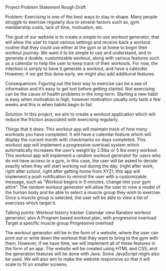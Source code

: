 Project Problem Statement Rough Draft


Problem: Exercising is one of the best ways to stay in shape. Many people struggle to exercise regularly due to several factors such as, gym membership costs, lack of time, motivation, etc.

The goal of our website is to create a simple to use workout generator, that will allow the user to input various settings and receive back a workout routine that they could use either at the gym or at home to begin their workout journey. We want it to be simple to use and understand, and to generate a doable, customizable workout, along with various features such as a calendar to help the user to keep track of their workouts. For now, the intention is simply to have it generate a workout, and have a calender. However, if we get this done early, we might also add additional features.

Consequences: Figuring out the best way to exercise can be a sea of information and it’s easy to get lost before getting started. Not exercising can be the cause of health problems in the long-term. Starting a new habit is easy when motivation is high, however motivation usually only lasts a few weeks and this is when habits begin to fail. 

Solution: In this project, we aim to create a workout application which will reduce the friction associated with exercising regularly. 

Things that it does: 
This workout app will maintain track of how many workouts you have completed. It will have a calendar feature which will display the current month with checkmarks on days completed. 
This workout app will implement a progressive overload system which automatically increases the user’s weight by 2.5lbs or 5 lbs every workout. 
This workout app will implement a random workout generator for users who do not have access to a gym, in this case, the user will be asked to decide exactly when they will start working out during the day. (right after work, right after school, right after getting home from XYZ), this app will implement a push notification to remind the user with a customizable message, such as “Workout begins in 5 minutes, change into your gym attire”. The random workout generator will allow the user to view a model of the human body and be able to select a muscle group they wish to exercise. Once a muscle group is selected, the user will be able to view a list of exercises which target it. 

Talking points:
Workout history tracker
Calendar view
Random workout generator, also
A Program based workout plan, with progressive overload 
Target a specific muscle group 
Progressive overload

The workout generator will be in the form of a website, where the user can print out or write down the workout that they want to bring to the gym with them. However, if we have time, we will implement all of these features in the form of an app. The website will be created using HTML and CSS, and the generation features will be done with Java. Some JavaScript might also be used. We will also aim to make the website responsive so that it will scale to fit on smaller screens.
